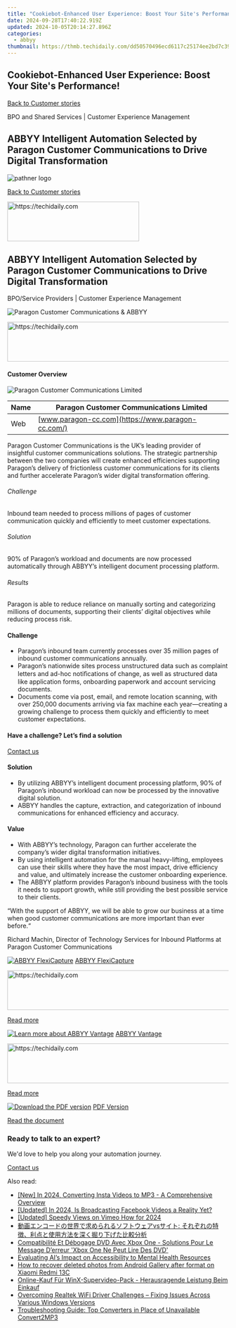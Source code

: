 ```yaml
---
title: "Cookiebot-Enhanced User Experience: Boost Your Site's Performance!"
date: 2024-09-28T17:40:22.919Z
updated: 2024-10-05T20:14:27.896Z
categories:
  - abbyy
thumbnail: https://thmb.techidaily.com/dd50570496ecd6117c25174ee2bd7c391f8d8aee122e4f4fcf28370737609fdc.jpg
---
```


## Cookiebot-Enhanced User Experience: Boost Your Site's Performance!

[Back to Customer stories](https://tools.techidaily.com/abbyy/products/)

BPO and Shared Services | Customer Experience Management

## ABBYY Intelligent Automation Selected by Paragon Customer Communications to Drive Digital Transformation

![pathner logo](https://content.abbyy.com/-/media/project/abbyy/abbyy/logos-white/en/132722.png?h=40&iar=0&w=120)

[Back to Customer stories](https://tools.techidaily.com/abbyy/products/)

<!-- affiliate ads begin -->
<a href="https://aligracehair.sjv.io/c/5597632/2080312/19272" target="_top" id="2080312">
  <img src="//a.impactradius-go.com/display-ad/19272-2080312" border="0" alt="https://techidaily.com" width="300" height="90"/>
</a>
<img height="0" width="0" src="https://aligracehair.sjv.io/i/5597632/2080312/19272" style="position:absolute;visibility:hidden;" border="0" />
<!-- affiliate ads end -->

## ABBYY Intelligent Automation Selected by Paragon Customer Communications to Drive Digital Transformation

BPO/Service Providers | Customer Experience Management 

![Paragon Customer Communications & ABBYY](https://static3.abbyy.com/abbyycommedia/29875/14-paragon-cover-556x303.jpg) 

<!-- affiliate ads begin -->
<a href="https://ephamedtechinc.pxf.io/c/5597632/2123511/26400" target="_top" id="2123511">
  <img src="//a.impactradius-go.com/display-ad/26400-2123511" border="0" alt="https://techidaily.com" width="728" height="90"/>
</a>
<img height="0" width="0" src="https://ephamedtechinc.pxf.io/i/5597632/2123511/26400" style="position:absolute;visibility:hidden;" border="0" />
<!-- affiliate ads end -->

#### Customer Overview

![Paragon Customer Communications Limited](https://static2.abbyy.com/abbyycommedia/29877/paragon-logo-168x52.jpg) 

| Name | Paragon Customer Communications Limited           |
| ---- | ------------------------------------------------- |
| Web  | [www.paragon-cc.com](https://www.paragon-cc.com/) |

Paragon Customer Communications is the UK’s leading provider of insightful customer communications solutions. The strategic partnership between the two companies will create enhanced efficiencies supporting Paragon’s delivery of frictionless customer communications for its clients and further accelerate Paragon’s wider digital transformation offering.

###### Challenge

Inbound team needed to process millions of pages of customer communication quickly and efficiently to meet customer expectations.

###### Solution

90% of Paragon’s workload and documents are now processed automatically through ABBYY’s intelligent document processing platform.

###### Results

Paragon is able to reduce reliance on manually sorting and categorizing millions of documents, supporting their clients’ digital objectives while reducing process risk.

#### Challenge

* Paragon’s inbound team currently processes over 35 million pages of inbound customer communications annually.
* Paragon’s nationwide sites process unstructured data such as complaint letters and ad-hoc notiﬁcations of change, as well as structured data like application forms, onboarding paperwork and account servicing documents.
* Documents come via post, email, and remote location scanning, with over 250,000 documents arriving via fax machine each year—creating a growing challenge to process them quickly and efficiently to meet customer expectations.

#### Have a challenge? Let’s find a solution  

[Contact us](https://tools.techidaily.com/abbyy/products/) 

#### Solution

* By utilizing ABBYY’s intelligent document processing platform, 90% of Paragon’s inbound workload can now be processed by the innovative digital solution.
* ABBYY handles the capture, extraction, and categorization of inbound communications for enhanced efficiency and accuracy.

#### Value

* With ABBYY’s technology, Paragon can further accelerate the company’s wider digital transformation initiatives.
* By using intelligent automation for the manual heavy-lifting, employees can use their skills where they have the most impact, drive efficiency and value, and ultimately increase the customer onboarding experience.
* The ABBYY platform provides Paragon’s inbound business with the tools it needs to support growth, while still providing the best possible service to their clients.

 “With the support of ABBYY, we will be able to grow our business at a time when good customer communications are more important than ever before.“

 Richard Machin, Director of Technology Services for Inbound Platforms at Paragon Customer Communications

[![ABBYY FlexiCapture](https://static2.abbyy.com/abbyycommedia/21380/4-flexicapture.jpg)](https://tools.techidaily.com/abbyy/products/) [ABBYY FlexiCapture](https://tools.techidaily.com/abbyy/products/) 

<!-- affiliate ads begin -->
<a href="https://imp.i357552.net/c/5597632/947750/11832" target="_top" id="947750">
  <img src="//a.impactradius-go.com/display-ad/11832-947750" border="0" alt="https://techidaily.com" width="728" height="90"/>
</a>
<img height="0" width="0" src="https://imp.i357552.net/i/5597632/947750/11832" style="position:absolute;visibility:hidden;" border="0" />
<!-- affiliate ads end -->

[Read more](https://tools.techidaily.com/abbyy/products/) 

[![Learn more about ABBYY Vantage](https://static4.abbyy.com/abbyycommedia/35821/vantage_360x162.jpg)](https://tools.techidaily.com/abbyy/products/) [ABBYY Vantage](https://tools.techidaily.com/abbyy/products/) 

<!-- affiliate ads begin -->
<a href="https://appsumo.8odi.net/c/5597632/2037356/7443" target="_top" id="2037356">
  <img src="//a.impactradius-go.com/display-ad/7443-2037356" border="0" alt="https://techidaily.com" width="728" height="90"/>
</a>
<img height="0" width="0" src="https://appsumo.8odi.net/i/5597632/2037356/7443" style="position:absolute;visibility:hidden;" border="0" />
<!-- affiliate ads end -->

[Read more](https://tools.techidaily.com/abbyy/products/) 

[![Download the PDF version](https://static4.abbyy.com/abbyycommedia/29876/14c-paragon-cover-360x162.jpg)](https://static5.abbyy.com/abbyycommedia/36200/paragon-bpo-customer-story-en.pdf "PDF Version") [PDF Version](https://static5.abbyy.com/abbyycommedia/36200/paragon-bpo-customer-story-en.pdf "PDF Version") 

[Read the document](https://static5.abbyy.com/abbyycommedia/36200/paragon-bpo-customer-story-en.pdf "PDF Version") 

### Ready to talk to an expert?

We'd love to help you along your automation journey.

[Contact us](https://tools.techidaily.com/abbyy/products/)

<ins class="adsbygoogle"
     style="display:block"
     data-ad-format="autorelaxed"
     data-ad-client="ca-pub-7571918770474297"
     data-ad-slot="1223367746"></ins>

<ins class="adsbygoogle"
     style="display:block"
     data-ad-client="ca-pub-7571918770474297"
     data-ad-slot="8358498916"
     data-ad-format="auto"
     data-full-width-responsive="true"></ins>

<span class="atpl-alsoreadstyle">Also read:</span>
<div><ul>
<li><a href="https://instagram-video-files.techidaily.com/new-in-2024-converting-insta-videos-to-mp3-a-comprehensive-overview/"><u>[New] In 2024, Converting Insta Videos to MP3 - A Comprehensive Overview</u></a></li>
<li><a href="https://facebook-video-content.techidaily.com/updated-in-2024-is-broadcasting-facebook-videos-a-reality-yet/"><u>[Updated] In 2024, Is Broadcasting Facebook Videos a Reality Yet?</u></a></li>
<li><a href="https://vimeo-videos.techidaily.com/updated-speedy-views-on-vimeo-how-for-2024/"><u>[Updated] Speedy Views on Vimeo How for 2024</u></a></li>
<li><a href="https://solve-helper.techidaily.com/1725288076691-vs/"><u>動画エンコードの世界で求められるソフトウェアvsサイト: それぞれの特徴、利点と使用方法を深く掘り下げた比較分析</u></a></li>
<li><a href="https://solve-helper.techidaily.com/compatibilite-et-debogage-dvd-avec-xbox-one-solutions-pour-le-message-derreur-xbox-one-ne-peut-lire-des-dvd/"><u>Compatibilité Et Débogage DVD Avec Xbox One - Solutions Pour Le Message D’erreur 'Xbox One Ne Peut Lire Des DVD'</u></a></li>
<li><a href="https://tech-savvy.techidaily.com/evaluating-ais-impact-on-accessibility-to-mental-health-resources/"><u>Evaluating AI’s Impact on Accessibility to Mental Health Resources</u></a></li>
<li><a href="https://blog-min.techidaily.com/how-to-recover-deleted-photos-from-android-gallery-after-format-on-xiaomi-redmi-13c-by-stellar-photo-recovery-android-mobile-photo-recover/"><u>How to recover deleted photos from Android Gallery after format on Xiaomi Redmi 13C</u></a></li>
<li><a href="https://solve-helper.techidaily.com/online-kauf-fur-winx-supervideo-pack-herausragende-leistung-beim-einkauf/"><u>Online-Kauf Für WinX-Supervideo-Pack - Herausragende Leistung Beim Einkauf</u></a></li>
<li><a href="https://hardware-updates.techidaily.com/overcoming-realtek-wifi-driver-challenges-fixing-issues-across-various-windows-versions/"><u>Overcoming Realtek WiFi Driver Challenges – Fixing Issues Across Various Windows Versions</u></a></li>
<li><a href="https://solve-helper.techidaily.com/troubleshooting-guide-top-converters-in-place-of-unavailable-convert2mp3/"><u>Troubleshooting Guide: Top Converters in Place of Unavailable Convert2MP3</u></a></li>
</ul></div>

